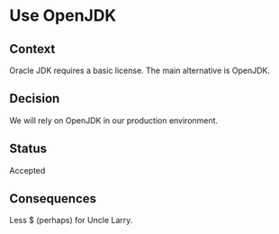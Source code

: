 
# Use OpenJDK

## Context

Oracle JDK requires a basic license. The main alternative is OpenJDK. 

## Decision

We will rely on OpenJDK in our production environment.

## Status

Accepted

## Consequences

Less $ (perhaps) for Uncle Larry.